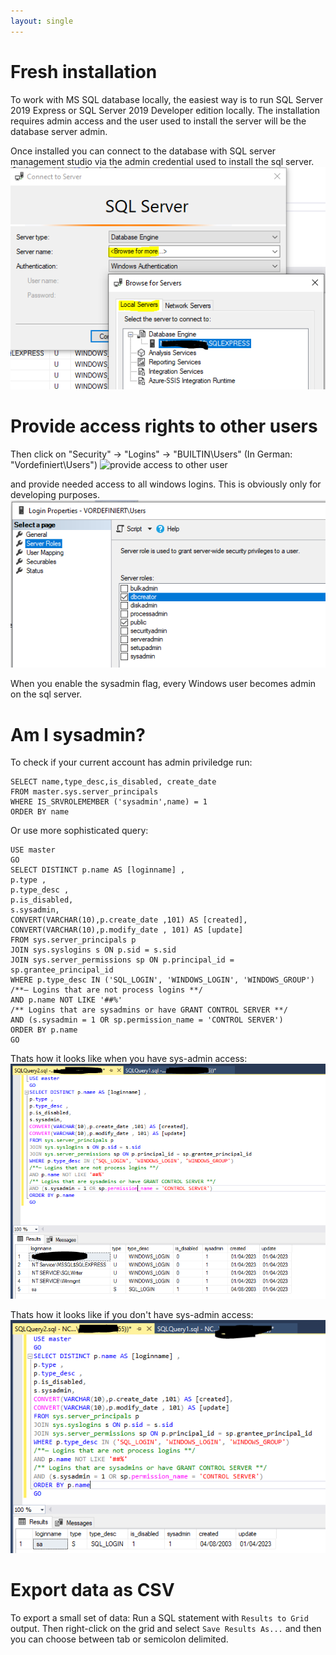 ```yaml
---
layout: single
---
```


# Fresh installation
To work with MS SQL database locally, the easiest way is to run SQL Server 2019 Express or SQL Server 2019 Developer edition locally.
The installation requires admin access and the user used to install the server will be the database server admin.

Once installed you can connect to the database with SQL server management studio via the admin credential used to install the sql server.
![provide access to other user](/assets/images/software-engineering/databases/sql-server-management-studio-connect.PNG)


# Provide access rights to other users
Then click on "Security" -> "Logins" -> "BUILTIN\Users" (In German: "Vordefiniert\Users") 
![provide access to other user](/assets/images/software-engineering/databases/ssql-server-management-studio.PNG)

and provide needed access to all windows logins. This is obviously only for developing purposes.
![provide access to other user](/assets/images/software-engineering/databases/sql-server-management-studio-grant-access.PNG)

When you enable the sysadmin flag, every Windows user becomes admin on the sql server.

# Am I sysadmin?
To check if your current account has admin priviledge run: 
```
SELECT name,type_desc,is_disabled, create_date
FROM master.sys.server_principals
WHERE IS_SRVROLEMEMBER ('sysadmin',name) = 1
ORDER BY name
```

Or use more sophisticated query:
```
USE master
GO
SELECT DISTINCT p.name AS [loginname] ,
p.type ,
p.type_desc ,
p.is_disabled,
s.sysadmin,
CONVERT(VARCHAR(10),p.create_date ,101) AS [created],
CONVERT(VARCHAR(10),p.modify_date , 101) AS [update]
FROM sys.server_principals p
JOIN sys.syslogins s ON p.sid = s.sid
JOIN sys.server_permissions sp ON p.principal_id = sp.grantee_principal_id
WHERE p.type_desc IN ('SQL_LOGIN', 'WINDOWS_LOGIN', 'WINDOWS_GROUP')
/**— Logins that are not process logins **/
AND p.name NOT LIKE '##%'
/** Logins that are sysadmins or have GRANT CONTROL SERVER **/
AND (s.sysadmin = 1 OR sp.permission_name = 'CONTROL SERVER')
ORDER BY p.name
GO
```

Thats how it looks like when you have sys-admin access:
![You are admin](/assets/images/software-engineering/databases/sql-server-management-studio-check-access-admin.PNG)

Thats how it looks like if you don't have sys-admin access:
![You are admin](/assets/images/software-engineering/databases/sql-server-management-studio-check-access-admin-no.PNG)

# Export data as CSV
To export a small set of data: 
Run a SQL statement with ```Results to Grid``` output. Then right-click on the grid and select ```Save Results As...``` and then you can choose between tab or semicolon delimited. 